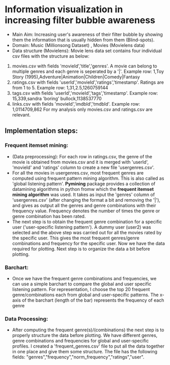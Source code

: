 # Information visualization in increasing filter bubble awareness
 - Main Aim: Increasing user's awareness of their filter bubble by showing them the information that is usually hidden from them (Blind-spots). 
 - Domain: Music (Millionsong Dataset) , Movies (Movielens data)
 - Data structure (Movielens): Movie lens data set contains four individual csv files with the structure as below:
  1. movies.csv with fields 'movieId','title','genres'. A movie can belong to multiple genres and each genre is seperated by a '|'.            Example row: 1,Toy Story (1995),Adventure|Animation|Children|Comedy|Fantasy
  2. ratings.csv with fields 'userId','movieId','ratings','timestamp'. Ratings are from 1 to 5. Example row: 1,31,2.5,1260759144
  3. tags.csv with fields 'userId','movieId','tags','timestamp'. Example row: 15,339,sandra 'boring' bullock,1138537770
  4. links.csv with fields 'movieId','imdbId','tmdbId'. Example row: 1,0114709,862
  For my analysis only movies.csv and ratings.csv are relevant. 
## Implementation steps: 
### Frequent itemset mining:
   - (Data preprocessing): For each row in ratings.csv, the genre of the movie is obtained from movies.csv and it is merged with 'userId', 'movieId' and 'ratings' column to create a new file 'usergenres.csv'.
   - For all the movies in usergenres.csv, most frequent genres are computed using frequent pattern mining algorithm. This is also called as 'global listening pattern'. **Pymining** package provides a collection of datamining algorithms in python fromw which the **frequent itemset mining algorithm** was used. It takes as input the 'genres' column of 'usergenres.csv' (after changing the format a bit and removing the '|'), and gives as output all the genres and genre combinations with their frequency value. Frequency denotes the number of times the genre or genre combination has been rated.
   - The next step is to obtain the frequent genre combination for a specific user ('user-specific listening pattern'). A dummy user (user2) was selected and the above step was carried out for all the movies rated by the specific user. This gives the most frequent genres/genre combinations and frequency for the specific user. Now we have the data required for plotting. Next step is to organize the data a bit before plotting. 
### Barchart: 
 - Once we have the frequent genre combinations and frequencies, we can use a simple barchart to compare the global and user specific listening pattern. For representation, I choose the top 20 frequent genre/combinations each from global and user-specific patterns. The x-axis of the barchart (length of the bar) represents the frequency of each genre 
 
### Data Processing: 
   - After computing the frequent genre(s)/(combinations) the next step is to properly structure the data before plotting. We have different genres, genre combinations and frequencies for global and user-specific profiles. I created a 'frequent_genres.csv' file to put all the data together in one place and give them some structure. The file has the following fields: "genres","frequency","norm_frequency","ratings","user". 

